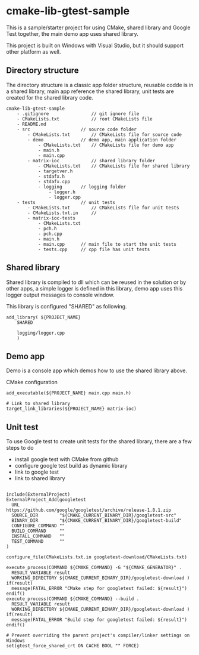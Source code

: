 
# cmake-lib-gtest-sample
This is a sample/starter project for using CMake, shared library and Google Test together, the main demo app uses shared library. 

This project is built on Windows with Visual Studio, but it should support other platform as well. 


## Directory structure
The directory structure is a classic app folder structure, reusable codde is in a shared library, main app reference the shared library, unit tests are created for the shared library code.

```
cmake-lib-gtest-sample
	- .gitignore				// git ignore file
	- CMakeLists.txt			// root CMakeLists file
	- README.md
	- src					// source code folder
		- CMakeLists.txt		// CMakeLists file for source code
		- demo				// demo app, main application folder
			- CMakeLists.txt	// CMakeLists file for demo app
			- main.h
			- main.cpp
		- matrix-ioc			// shared library folder
			- CMakeLists.txt	// CMakeLists file for shared library
			- targetver.h
			- stdafx.h
			- stdafx.cpp
			- logging		// logging folder
				- logger.h
				- logger.cpp 
	- tests					// unit tests
		- CMakeLists.txt		// CMakeLists file for unit tests
		- CMakeLists.txt.in		// 
		- matrix-ioc-tests
			- CMakeLists.txt
			- pch.h
			- pch.cpp
			- main.h
			- main.cpp		// main file to start the unit tests
			- tests.cpp		// cpp file has unit tests
```

## Shared library
Shared library is compiled to dll which can be reused in the solution or by other apps, a simple logger is defined in this library, demo app uses this logger output messages to console window.

This library is configured "SHARED" as following.

```
add_library( ${PROJECT_NAME} 
	SHARED 

	logging/logger.cpp
	)

```

## Demo app
Demo is a console app which demos how to use the shared library above. 

CMake configuration
```
add_executable(${PROJECT_NAME} main.cpp main.h)

# Link to shared library
target_link_libraries(${PROJECT_NAME} matrix-ioc)
```

## Unit test

To use Google test to create unit tests for the shared library, there are a few steps to do

* install google test with CMake from github
* configure google test build as dynamic library
* link to google test
* link to shared library

```

include(ExternalProject)
ExternalProject_Add(googletest  
  URL				https://github.com/google/googletest/archive/release-1.8.1.zip
  SOURCE_DIR        "${CMAKE_CURRENT_BINARY_DIR}/googletest-src"
  BINARY_DIR        "${CMAKE_CURRENT_BINARY_DIR}/googletest-build"
  CONFIGURE_COMMAND ""
  BUILD_COMMAND     ""
  INSTALL_COMMAND   ""
  TEST_COMMAND      ""
)

configure_file(CMakeLists.txt.in googletest-download/CMakeLists.txt)

execute_process(COMMAND ${CMAKE_COMMAND} -G "${CMAKE_GENERATOR}" .
  RESULT_VARIABLE result
  WORKING_DIRECTORY ${CMAKE_CURRENT_BINARY_DIR}/googletest-download )
if(result)
  message(FATAL_ERROR "CMake step for googletest failed: ${result}")
endif()
execute_process(COMMAND ${CMAKE_COMMAND} --build .
  RESULT_VARIABLE result
  WORKING_DIRECTORY ${CMAKE_CURRENT_BINARY_DIR}/googletest-download )
if(result)
  message(FATAL_ERROR "Build step for googletest failed: ${result}")
endif()

# Prevent overriding the parent project's compiler/linker settings on Windows
set(gtest_force_shared_crt ON CACHE BOOL "" FORCE)

```


